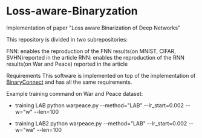 # Loss-aware-Binaryzation
Implementation of paper "Loss aware Binarization of Deep Networks"


This repository is divided in two subrepositories:

FNN: enables the reproduction of the FNN results(on MNIST, CIFAR, SVHN)reported in the article
RNN: enables the reproduction of the RNN results(on War and Peace) reported in the article

Requirements
This software is implemented on top of the implementation of [BinaryConnect](https://github.com/MatthieuCourbariaux/BinaryConnect) and has all the same requirements. 


Example training command on War and Peace dataset:
- training LAB
python warpeace.py --method="LAB" --lr_start=0.002 --w="w" --len=100

- training LAB2
python warpeace.py --method="LAB" --lr_start=0.002 --w="wa" --len=100
